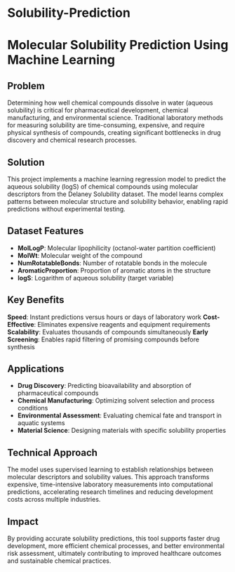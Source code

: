 # Solubility-Prediction
# Molecular Solubility Prediction Using Machine Learning

## Problem
Determining how well chemical compounds dissolve in water (aqueous solubility) is critical for pharmaceutical development, chemical manufacturing, and environmental science. Traditional laboratory methods for measuring solubility are time-consuming, expensive, and require physical synthesis of compounds, creating significant bottlenecks in drug discovery and chemical research processes.

## Solution
This project implements a machine learning regression model to predict the aqueous solubility (logS) of chemical compounds using molecular descriptors from the Delaney Solubility dataset. The model learns complex patterns between molecular structure and solubility behavior, enabling rapid predictions without experimental testing.

## Dataset Features
- **MolLogP**: Molecular lipophilicity (octanol-water partition coefficient)
- **MolWt**: Molecular weight of the compound
- **NumRotatableBonds**: Number of rotatable bonds in the molecule
- **AromaticProportion**: Proportion of aromatic atoms in the structure
- **logS**: Logarithm of aqueous solubility (target variable)

## Key Benefits
**Speed**: Instant predictions versus hours or days of laboratory work
**Cost-Effective**: Eliminates expensive reagents and equipment requirements
**Scalability**: Evaluates thousands of compounds simultaneously
**Early Screening**: Enables rapid filtering of promising compounds before synthesis

## Applications
- **Drug Discovery**: Predicting bioavailability and absorption of pharmaceutical compounds
- **Chemical Manufacturing**: Optimizing solvent selection and process conditions
- **Environmental Assessment**: Evaluating chemical fate and transport in aquatic systems
- **Material Science**: Designing materials with specific solubility properties

## Technical Approach
The model uses supervised learning to establish relationships between molecular descriptors and solubility values. This approach transforms expensive, time-intensive laboratory measurements into computational predictions, accelerating research timelines and reducing development costs across multiple industries.

## Impact
By providing accurate solubility predictions, this tool supports faster drug development, more efficient chemical processes, and better environmental risk assessment, ultimately contributing to improved healthcare outcomes and sustainable chemical practices.
